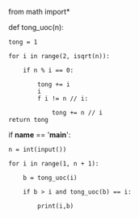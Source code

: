 from math import*

def tong_uoc(n):
    
    tong = 1
    
    for i in range(2, isqrt(n)):
        
        if n % i == 0:
            
            tong += i
            i
            f i != n // i:
                
                tong += n // i
    return tong

if __name__ == '__main__':
    
    n = int(input())
    
    for i in range(1, n + 1):
        
        b = tong_uoc(i)
        
        if b > i and tong_uoc(b) == i:
            
            print(i,b)